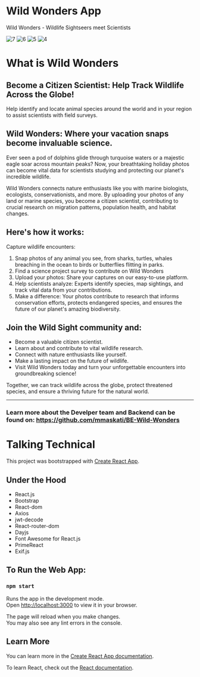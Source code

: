 # Wild Wonders App
Wild Wonders - Wildlife Sightseers meet Scientists

![7](https://github.com/mmaskati/FE-Wild-Wonders/assets/814205/6fdd7f1e-0eb5-4749-ad38-390b3b14b513)
![6](https://github.com/mmaskati/FE-Wild-Wonders/assets/814205/a24fc157-d6a5-465f-ac98-a3fd6ae47e35)
![5](https://github.com/mmaskati/FE-Wild-Wonders/assets/814205/cdd1c29b-d80c-4b02-89ca-c94171da5256)
![4](https://github.com/mmaskati/FE-Wild-Wonders/assets/814205/f09e3bfb-76f7-4d3b-b256-ae3f2fdc273a)

# What is Wild Wonders

## Become a Citizen Scientist: Help Track Wildlife Across the Globe!

Help identify and locate animal species around the world and in your region to assist scientists with field surveys.

## Wild Wonders: Where your vacation snaps become invaluable science.

Ever seen a pod of dolphins glide through turquoise waters or a majestic eagle soar across mountain peaks? Now, your breathtaking holiday photos can become vital data for scientists studying and protecting our planet's incredible wildlife.

Wild Wonders connects nature enthusiasts like you with marine biologists, ecologists, conservationists, and more. By uploading your photos of any land or marine species, you become a citizen scientist, contributing to crucial research on migration patterns, population health, and habitat changes.

## Here's how it works:

Capture wildlife encounters: 
1. Snap photos of any animal you see, from sharks, turtles, whales breaching in the ocean to birds or butterflies flitting in parks.
2. Find a science project survey to contribute on Wild Wonders
3. Upload your photos: Share your captures on our easy-to-use platform.
4. Help scientists analyze: Experts identify species, map sightings, and track vital data from your contributions.
5. Make a difference: Your photos contribute to research that informs conservation efforts, protects endangered species, and ensures the future of our planet's amazing biodiversity.

## Join the Wild Sight community and:

- Become a valuable citizen scientist.
- Learn about and contribute to vital wildlife research.
- Connect with nature enthusiasts like yourself.
- Make a lasting impact on the future of wildlife.
- Visit Wild Wonders today and turn your unforgettable encounters into groundbreaking science!

Together, we can track wildlife across the globe, protect threatened species, and ensure a thriving future for the natural world.


---------------------------------------------------------------

### Learn more about the Develper team and Backend can be found on: https://github.com/mmaskati/BE-Wild-Wonders

# Talking Technical

This project was bootstrapped with [Create React App](https://github.com/facebook/create-react-app).

## Under the Hood

- React.js
- Bootstrap
- React-dom
- Axios
- jwt-decode
- React-router-dom
- Dayjs
- Font Awesome for React.js
- PrimeReact
- Exif.js

## To Run the Web App:

### `npm start`

Runs the app in the development mode.\
Open [http://localhost:3000](http://localhost:3000) to view it in your browser.

The page will reload when you make changes.\
You may also see any lint errors in the console.

## Learn More

You can learn more in the [Create React App documentation](https://facebook.github.io/create-react-app/docs/getting-started).

To learn React, check out the [React documentation](https://reactjs.org/).

